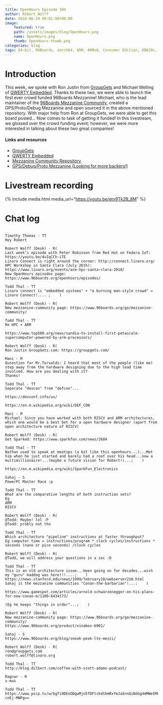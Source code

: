 ```yaml
---
title: OpenHours Episode 104
author: Robert Wolff
date: 2018-06-29 00:01:00+00:00
image:
    featured: true
    path: /assets/images/blog/OpenHours.png
    name: OpenHours.png
    thumb: OpenHours-thumb.png
categories: blog
tags: 64-bit, 96Boards, aarch64, ARM, ARMv8, Consumer Edition, DB820c, Rock960, Hikey960, enterprise edition, product, single board computer, linaro, linux, open source, openhours, robert wolff, podcast, technology, tech, computer, hardware, software, groupgets, qwerty, embedded, crowd fund, mezzanine, community
---
```


# Introduction

This week, we spoke with Ron Justin from [GroupGets](https://groupgets.com/) and Michael Welling of [QWERTY Embedded](http://www.qwertyembedded.com/). Thanks to these two, we were able to launch the first ever crowd funded 96Boards Mezzanine! Michael, who is the lead maintainer of the [96Boards Mezzanine Community](https://github.com/96boards/mezzanine-community), created a GPS/Proto/Debug Mezzanine and open sourced it in the above mentioned repository. With major help from Ron at GroupGets, we were able to get this board posted… Now comes to task of getting it funded! In this livestream, we glossed over the crowd funding event; however, we were more interested in talking about these two great companies!

#### Links and resources

- [GroupGets](https://groupgets.com/)
- [QWERTY Embedded](http://www.qwertyembedded.com/)
- [Mezzanine Community Repository](https://github.com/96boards/mezzanine-community)
- [GPS/Debug/Proto Mezzanine (Looking for more backers!)](https://groupgets.com/campaigns/426-96boards-gps-mezzanine)

# Livestream recording

{% include media.html media_url="https://youtu.be/etv9Tk2B_8M" %}

# Chat log

```

Timothy Thomas - TT
Hey Robert

Robert Wolff (Desk) - R(
Last week’s episode with Peter Robinson from Red Hat on Fedora IoT: https://youtu.be/4vIqCCh-iTE
Linaro Connect is right around the corner: http://connect.linaro.org/
HPC Workshop in Santa Clara (July 26th): https://www.linaro.org/events/arm-hpc-santa-clara-2018/
New OpenHours episodes page: https://www.96boards.org/openhours/episodes/

Todd Thal - TT
Linaro connect is "embedded systems" + "a burning man-style crowd" = Linaro Connect!.... ;    )

Robert Wolff (Desk) - R(
New mezzanine-community page: https://www.96boards.org/go/mezzanine-community/

Todd Thal - TT
Re HPC + ARM

https://www.top500.org/news/sandia-to-install-first-petascale-supercomputer-powered-by-arm-processors/

Robert Wolff (Desk) - R(
Ron Justin GroupGets.com: https://groupgets.com/

Mani - M
Qusestion for Mr.Torvalds: I heard that most of the people (like me) step away from the hardware designing due to the high lead time involved. How are you dealing with it?
Thanks!

Todd Thal - TT
Seperate "devcon" from "defcon"...

https://devconf.info/us/

https://en.m.wikipedia.org/wiki/DEF_CON

Mani - M
Michael: Since you have worked with both RISCV and ARM architectures, which one would be a best bet for a open hardware designer (apart from open architecture nature of RISCV)

Robert Wolff (Desk) - R(
Get Sparked: https://www.sparkfun.com/news/2684

Todd Thal - TT
Nathan used to speak at meetups (a bit like this openhours...)...Met him when he just started and barely had a roof over his head...now a multimillionaire!...(maybe a future vision for Robert!)...;    )

https://en.m.wikipedia.org/wiki/SparkFun_Electronics

Sahaj - S
PowerPC Master Race :p

Todd Thal - TT
What are the comparative lengths of both instruction sets?
Eg 
ARM
RISCV

Robert Wolff (Desk) - R(
@Todd: Maybe! lol :P
@Todd: probly not tho

Todd Thal - TT
Which architecture "pipeline" instructions at faster throughput?
Eg computer time = instructions/program * clock cycles/instructions * seconds (nano or pico seconds) /clock cycles

Robert Wolff (Desk) - R(
@Todd, we will address your questions in a sec :D

Todd Thal - TT
This is an old architecture issue...been going on for decades...wish my "guru" maddog was here!!!....;    )
https://news.stanford.edu/news/1999/february10/webserver210.html
Sahaj is the mezzanine communities "Conan-the-barbarian"!...;    )

https://www.gamespot.com/articles/arnold-schwarzenegger-on-his-plans-for-new-conan-m/1100-6434173/

(Eg he keeps "things in order"...;    )

Robert Wolff (Desk) - R(
New mezzanine-community page: https://www.96boards.org/go/mezzanine-community/
https://www.96boards.org/product/xinabox-b901/

Sahaj - S
https://www.96boards.org/blog/sneak-peak-lte-mezzi/

Robert Wolff (Desk) - R(
ron@groupgets.com
robert.wolff@linaro.org

Todd Thal - TT
http://blog.dilbert.com/coffee-with-scott-adams-podcast/

Ragnar - R
x-mas

Todd Thal - TT
https://www.pscp.tv/w/bgTi0DExODgwMjU5fDFtckdtbmRxYmJaSnnQiNdGg4mMWeIM8Tntsc6F9WIZqNRHlmA_-cnEj-MWPg==

```

